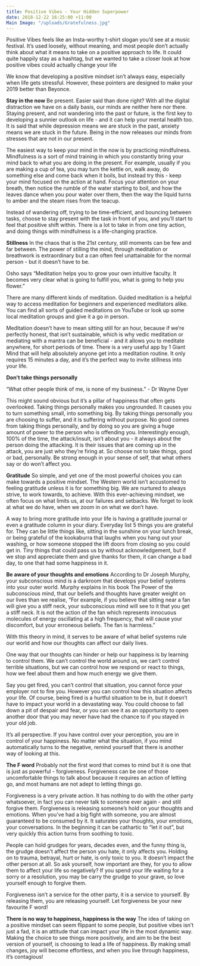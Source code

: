 ```yaml
---
title: Positive Vibes - Your Hidden Superpower
date: 2018-12-22 16:25:00 +11:00
Main Image: "/uploads/Gratefulness.jpg"
---
```


Positive Vibes feels like an Insta-worthy t-shirt slogan you’d see at a music festival. It’s used loosely, without meaning, and most people don’t actually think about what it means to take on a positive approach to life. It could quite happily stay as a hashtag, but we wanted to take a closer look at how positive vibes could actually change your life

We know that developing a positive mindset isn’t always easy, especially when life gets stressful. However, these pointers are designed to make your 2019 better than Beyonce.

**Stay in the now**
Be present. Easier said than done right? With all the digital distraction we have on a daily basis, our minds are neither here nor there. Staying present, and not wandering into the past or future, is the first key to developing a sunnier outlook on life - and it can help your mental health too. It is said that while depression means we are stuck in the past, anxiety means we are stuck in the future. Being in the now releases our minds from stresses that are not in our present.

The easiest way to keep your mind in the now is by practicing mindfulness. Mindfulness is a sort of mind training in which you constantly bring your mind back to what you are doing in the present. For example, usually if you are making a cup of tea, you may turn the kettle on, walk away, do something else and come back when it boils, but instead try this -  keep your mind focused on the action at hand. Focus your attention on your breath, then notice the rumble of the water starting to boil, and how the leaves dance when you pour water over them, then the way the liquid turns to amber and the steam rises from the teacup.

Instead of wandering off, trying to be time-efficient, and bouncing between tasks, choose to stay present with the task in front of you, and you’ll start to feel that positive shift within. There is a lot to take in from one tiny action, and doing things with mindfulness is a life-changing practice.

**Stillness**
In the chaos that is the 21st century, still moments can be few and far between. The power of stilling the mind, through meditation or breathwork is extraordinary but a can often feel unattainable for the normal person - but it doesn’t have to be.

Osho says “Meditation helps you to grow your own intuitive faculty. It becomes very clear what is going to fulfill you, what is going to help you flower.”

There are many different kinds of meditation. Guided meditation is a helpful way to access meditation for beginners and experienced meditators alike. You can find all sorts of guided meditations on YouTube or look up some local meditation groups and give it a go in person.

Meditation doesn’t have to mean sitting still for an hour, because if we’re perfectly honest, that isn’t sustainable, which is why vedic meditation or mediating with a mantra can be beneficial - and it allows you to meditate anywhere, for short periods of time. There is a very useful app by 1 Giant Mind that will help absolutely anyone get into a meditation routine. It only requires 15 minutes a day, and it’s the perfect way to invite stillness into your life.

**Don’t take things personally**

“What other people think of me, is none of my business.” - Dr Wayne Dyer

This might sound obvious but it’s a pillar of happiness that often gets overlooked. Taking things personally makes you ungrounded. It causes you to turn something small, into something big. By taking things personally you are choosing to suffer, and it is suffering without purpose. No good comes from taking things personally, and by doing so you are giving a huge amount of power to the person who is offending you. Interestingly enough, 100% of the time, the attack/insult, isn’t about you - it always about the person doing the attacking. It is their issues that are coming up in the attack, you are just who they’re firing at. So choose not to take things, good or bad, personally. Be strong enough in your sense of self, that what others say or do won’t affect you.

**Gratitude**
So simple, and yet one of the most powerful choices you can make towards a positive mindset. The Western world isn’t accustomed to feeling gratitude unless it is for something big. We are nurtured to always strive, to work towards, to achieve. With this ever-achieving mindset, we often focus on what limits us, at our failures and setbacks. We forget to look at what we do have, when we zoom in on what we don’t have.

A way to bring more gratitude into your life is having a gratitude journal or even a gratitude column in your diary. Everyday list 5 things you are grateful for. They can be little things like, sitting in the sunshine on your lunch break, or being grateful of the kookaburra that laughs when you hang out your washing, or how someone stopped the lift doors from closing so you could get in. Tiny things that could pass us by without acknowledgement, but if we stop and appreciate them and give thanks for them, it can change a bad day, to one that had some happiness in it.

**Be aware of your thoughts and emotions**
According to Dr Joseph Murphy, your subconscious mind is a darkroom that develops your belief systems into your outer world. Murphy explains in his book The Power of the subconscious mind,  that our beliefs and thoughts have greater weight on our lives than we realise, “For example, if you believe that sitting near a fan will give you a stiff neck, your subconscious mind will see to it that you get a stiff neck. It is not the action of the fan which represents innocuous molecules of energy oscillating at a high frequency, that will cause your discomfort, but your erroneous beliefs. The fan is harmless.”

With this theory in mind, it serves to be aware of what belief systems rule our world and how our thoughts can affect our daily lives.

One way that our thoughts can hinder or help our happiness is by learning to control them. We can’t control the world around us, we can’t control terrible situations, but we can control how we respond or react to things, how we feel about them and how much energy we give them.

Say you get fired, you can’t control that situation, you cannot force your employer not to fire you. However you can control how this situation affects your life. Of course, being fired is a hurtful situation to be in, but it doesn’t have to impact your world in a devastating way. You could choose to fall down a pit of despair and fear, or you can see it as an opportunity to open another door that you may never have had the chance to if you stayed in your old job.

It’s all perspective. If you have control over your perception, you are in control of your happiness. No matter what the situation, if you mind automatically turns to the negative, remind yourself that there is another way of looking at this.

**The F word**
Probably not the first word that comes to mind but it is one that is just as powerful - forgiveness. Forgiveness can be one of those uncomfortable things to talk about because it requires an action of letting go, and most humans are not adept to letting things go.

Forgiveness is a very private action. It has nothing to do with the other party whatsoever, in fact you can never talk to someone ever again - and still forgive them. Forgiveness is releasing someone’s hold on your thoughts and emotions. When you’ve had a big fight with someone, you are almost guaranteed to be consumed by it. It saturates your thoughts, your emotions, your conversations. In the beginning it can be cathartic to “let it out”, but very quickly this action turns from soothing to toxic.

People can hold grudges for years, decades even, and the funny thing is, the grudge doesn’t affect the person you hate, it only affects you. Holding on to trauma, betrayal, hurt or hate, is only toxic to you. It doesn’t impact the other person at all. So ask yourself, how important are they, for you to allow them to affect your life so negatively? If you spend your life waiting for a sorry or a resolution, you may be carry the grudge to your grave, so love yourself enough to forgive them.

Forgiveness isn’t a service for the other party, it is a service to yourself. By releasing them, you are releasing yourself. Let forgiveness be your new favourite F word!

**There is no way to happiness, happiness is the way**
The idea of taking on a positive mindset can seem flippant to some people, but positive vibes isn’t just a fad, it is an attitude that can impact your life in the most dynamic way. Making the choice to see things more positively, and aim to be the best version of yourself, is choosing to lead a life of happiness. By making small changes, joy will become effortless, and when you live through happiness, it’s contagious!